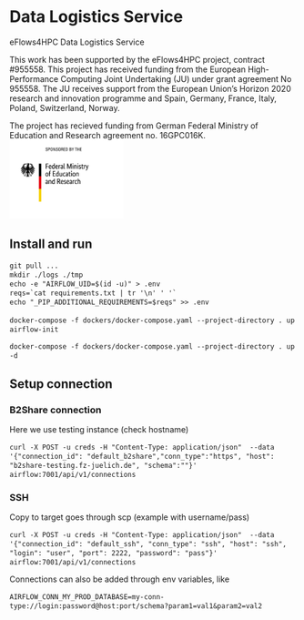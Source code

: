 # Data Logistics Service

eFlows4HPC Data Logistics Service

This work has been supported by the eFlows4HPC project, contract #955558. This project has received funding from the European High-Performance Computing Joint Undertaking (JU) under grant agreement No 955558. The JU receives support from the European Union’s Horizon 2020 research and innovation programme and Spain, Germany, France, Italy, Poland, Switzerland, Norway.

The project has recieved funding from German Federal Ministry of Education and Research agreement no. 16GPC016K.
<img src="docs/images/BMBF.jpg" width="200">


## Install and run

```
git pull ...
mkdir ./logs ./tmp
echo -e "AIRFLOW_UID=$(id -u)" > .env
reqs=`cat requirements.txt | tr '\n' ' '`
echo "_PIP_ADDITIONAL_REQUIREMENTS=$reqs" >> .env

docker-compose -f dockers/docker-compose.yaml --project-directory . up airflow-init
```

```
docker-compose -f dockers/docker-compose.yaml --project-directory . up -d
```

## Setup connection

### B2Share connection 
Here we use testing instance (check hostname)

```
curl -X POST -u creds -H "Content-Type: application/json"  --data '{"connection_id": "default_b2share","conn_type":"https", "host": "b2share-testing.fz-juelich.de", "schema":""}' airflow:7001/api/v1/connections
```

### SSH 
Copy to target goes through scp (example with username/pass)

```
curl -X POST -u creds -H "Content-Type: application/json"  --data '{"connection_id": "default_ssh", "conn_type": "ssh", "host": "ssh", "login": "user", "port": 2222, "password": "pass"}' airflow:7001/api/v1/connections
```

Connections can also be added through env variables, like

```
AIRFLOW_CONN_MY_PROD_DATABASE=my-conn-type://login:password@host:port/schema?param1=val1&param2=val2
```
